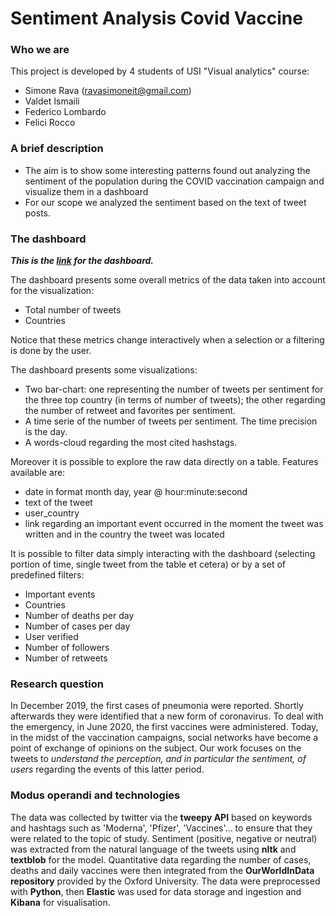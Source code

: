 # Sentiment Analysis Covid Vaccine

### Who we are
This project is developed by 4 students of USI "Visual analytics" course:

* Simone Rava (ravasimoneit@gmail.com)
* Valdet Ismaili 
* Federico Lombardo 
* Felici Rocco 

### A brief description
* The aim is to show some interesting patterns found out analyzing the sentiment of the population during the COVID vaccination campaign and visualize them in a dashboard
* For our scope we analyzed the sentiment based on the text of tweet posts. 

### The dashboard 
*__This is the [link](http://195.176.181.168:5601/goto/d1a6e50ef01eb3f512d06a68b8918ffe) for the dashboard.__*

The dashboard presents some overall metrics of the data taken into account for the visualization: 

* Total number of tweets 
* Countries 

Notice that these metrics change interactively when a selection or a filtering is done by the user.

The dashboard presents some visualizations: 

* Two bar-chart: one representing the number of tweets per sentiment for the three top country (in terms of number of tweets); the other regarding the number of retweet and favorites per sentiment.
* A time serie of the number of tweets per sentiment. The time precision is the day. 
* A words-cloud regarding the most cited hashstags.

Moreover it is possible to explore the raw data directly on a table. 
Features available are:

* date in format month day, year @ hour:minute:second
* text of the tweet
* user_country
* link regarding an important event occurred in the moment the tweet was written and in the country the tweet was located

It is possible to filter data simply interacting with the dashboard (selecting portion of time, single tweet from the table et cetera) or by a set of predefined filters:

* Important events
* Countries
* Number of deaths per day
* Number of cases per day
* User verified
* Number of followers
* Number of retweets



### Research question
In December 2019, the first cases of pneumonia were reported. Shortly afterwards they were identified that a new form of coronavirus. To deal with the emergency, in June 2020, the first vaccines were administered. Today, in the midst of the vaccination campaigns, social networks have become a point of exchange of opinions on the subject. Our work focuses on the tweets to *understand the perception, and in particular the sentiment, of users* regarding the events of this latter period.

### Modus operandi and technologies
The data was collected by twitter via the **tweepy API** based on keywords and hashtags such as 'Moderna', 'Pfizer', 'Vaccines'... to ensure that they were related to the topic of study. Sentiment (positive, negative or neutral) was extracted from the natural language of the tweets using **nltk** and **textblob** for the model. Quantitative data regarding the number of cases, deaths and daily vaccines were then integrated from the **OurWorldInData repository** provided by the Oxford University.
The data were preprocessed with **Python**, then **Elastic** was used for data storage and ingestion and **Kibana** for visualisation.
